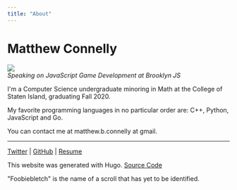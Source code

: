 ```yaml
---
title: "About"
---
```


# Matthew Connelly

![](/images/me.png)  
_Speaking on JavaScript Game Development at Brooklyn JS_

I'm a Computer Science undergraduate minoring in Math at the College of Staten Island, graduating Fall 2020.

My favorite programming languages in no particular order are: C++, Python, JavaScript and Go. 

You can contact me at matthew.b.connelly at gmail.

---

[Twitter](https://twitter.com/mattconndev) | [GitHub](https://github.com/mattConn) | [Resume](https://docs.google.com/document/d/1xpLTFJak9plpU-bo0I6GRmdDIijkfauvG1_zgg2dopc)


This website was generated with Hugo. [Source Code](https://github.com/mattConn/foobiebletch)

"Foobiebletch" is the name of a scroll that has yet to be identified.